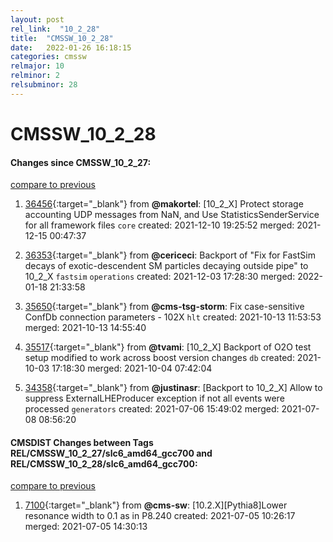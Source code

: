 ```yaml
---
layout: post
rel_link:  "10_2_28"
title:  "CMSSW_10_2_28"
date:   2022-01-26 16:18:15
categories: cmssw
relmajor: 10
relminor: 2
relsubminor: 28
---
```


# CMSSW_10_2_28
#### Changes since CMSSW_10_2_27:
[compare to previous](https://github.com/cms-sw/cmssw/compare/CMSSW_10_2_27...CMSSW_10_2_28)



1. [36456](http://github.com/cms-sw/cmssw/pull/36456){:target="_blank"}  from **@makortel**: [10_2_X] Protect storage accounting UDP messages from NaN, and Use StatisticsSenderService for all framework files `core` created: 2021-12-10 19:25:52 merged: 2021-12-15 00:47:37

2. [36353](http://github.com/cms-sw/cmssw/pull/36353){:target="_blank"}  from **@cericeci**: Backport of "Fix for FastSim decays of exotic-descendent SM particles decaying outside pipe" to 10_2_X `fastsim` `operations` created: 2021-12-03 17:28:30 merged: 2022-01-18 21:33:58

3. [35650](http://github.com/cms-sw/cmssw/pull/35650){:target="_blank"}  from **@cms-tsg-storm**: Fix case-sensitive ConfDb connection parameters - 102X `hlt` created: 2021-10-13 11:53:53 merged: 2021-10-13 14:55:40

4. [35517](http://github.com/cms-sw/cmssw/pull/35517){:target="_blank"}  from **@tvami**: [10_2_X] Backport of O2O test setup modified to work across boost version changes  `db` created: 2021-10-03 17:18:30 merged: 2021-10-04 07:42:04

5. [34358](http://github.com/cms-sw/cmssw/pull/34358){:target="_blank"}  from **@justinasr**: [Backport to 10_2_X] Allow to suppress ExternalLHEProducer exception if not all events were processed `generators` created: 2021-07-06 15:49:02 merged: 2021-07-08 08:56:20

#### CMSDIST Changes between Tags REL/CMSSW_10_2_27/slc6_amd64_gcc700 and REL/CMSSW_10_2_28/slc6_amd64_gcc700:
[compare to previous](https://github.com/cms-sw/cmsdist/compare/REL/CMSSW_10_2_27/slc6_amd64_gcc700...REL/CMSSW_10_2_28/slc6_amd64_gcc700)



1. [7100](http://github.com/cms-sw/cmsdist/pull/7100){:target="_blank"}  from **@cms-sw**: [10.2.X][Pythia8]Lower resonance width to 0.1 as in P8.240 created: 2021-07-05 10:26:17 merged: 2021-07-05 14:30:13
